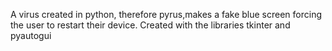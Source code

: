 A virus created in python, therefore pyrus,makes a fake blue screen forcing the user to restart their device.
Created with the libraries tkinter and pyautogui
